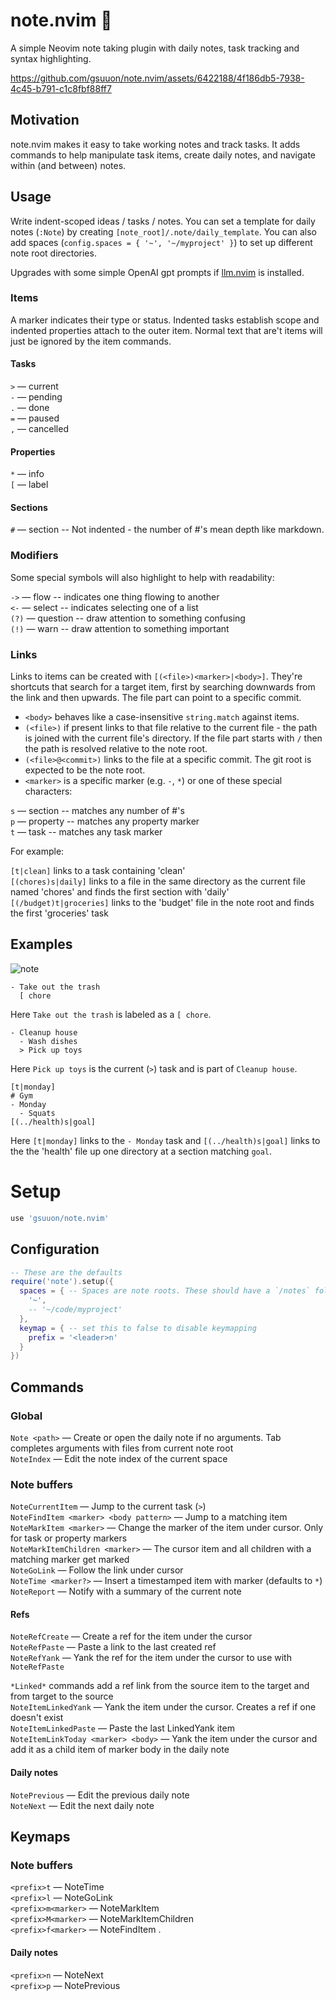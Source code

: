 # note.nvim 📓

A simple Neovim note taking plugin with daily notes, task tracking and syntax highlighting.

https://github.com/gsuuon/note.nvim/assets/6422188/4f186db5-7938-4c45-b791-c1c8fbf88ff7

## Motivation
note.nvim makes it easy to take working notes and track tasks. It adds commands to help manipulate task items, create daily notes, and navigate within (and between) notes.

## Usage
Write indent-scoped ideas / tasks / notes. You can set a template for daily notes (`:Note`) by creating `[note_root]/.note/daily_template`. You can also add spaces (`config.spaces = { '~', '~/myproject' }`) to set up different note root directories.

Upgrades with some simple OpenAI gpt prompts if [llm.nvim](https://github.com/gsuuon/llm.nvim) is installed.

### Items
A marker indicates their type or status. Indented tasks establish scope and indented properties attach to the outer item. Normal text that are't items will just be ignored by the item commands.

#### Tasks
`>` — current  
`-` — pending  
`.` — done  
`=` — paused  
`,` — cancelled  

#### Properties
`*` — info  
`[` — label  

#### Sections
`#` — section -- Not indented - the number of #'s mean depth like markdown.  

### Modifiers
Some special symbols will also highlight to help with readability:

`->` — flow -- indicates one thing flowing to another  
`<-` — select -- indicates selecting one of a list  
`(?)` — question -- draw attention to something confusing  
`(!)` — warn -- draw attention to something important  

### Links
Links to items can be created with `[(<file>)<marker>|<body>]`. They're shortcuts that search for a target item, first by searching downwards from the link and then upwards. The file part can point to a specific commit.

- `<body>` behaves like a case-insensitive `string.match` against items.
- `(<file>)` if present links to that file relative to the current file - the path is joined with the current file's directory. If the file part starts with `/` then the path is resolved relative to the note root.
- `(<file>@<commit>)` links to the file at a specific commit. The git root is expected to be the note root.  
- `<marker>` is a specific marker (e.g. `-`, `*`) or one of these special characters:

`s` — section -- matches any number of #'s  
`p` — property -- matches any property marker  
`t` — task -- matches any task marker  

For example:

`[t|clean]` links to a task containing 'clean'  
`[(chores)s|daily]` links to a file in the same directory as the current file named 'chores' and finds the first section with 'daily'  
`[(/budget)t|groceries]` links to the 'budget' file in the note root and finds the first 'groceries' task  


## Examples
![note](https://github.com/gsuuon/note.nvim/assets/6422188/813e74e7-d9dc-4b5f-b433-4ef294491797)

```
- Take out the trash
  [ chore
```
Here `Take out the trash` is labeled as a `[ chore`.

```
- Cleanup house
  - Wash dishes
  > Pick up toys
```
Here `Pick up toys` is the current (`>`) task and is part of `Cleanup house`.

```
[t|monday]
# Gym
- Monday
  - Squats
[(../health)s|goal]
```
Here `[t|monday]` links to the `- Monday` task and `[(../health)s|goal]` links to the the 'health' file up one directory at a section matching `goal`.

# Setup
```lua
use 'gsuuon/note.nvim'
```

## Configuration
```lua
-- These are the defaults
require('note').setup({
  spaces = { -- Spaces are note roots. These should have a `/notes` folder.
    '~',
    -- '~/code/myproject'
  },
  keymap = { -- set this to false to disable keymapping
    prefix = '<leader>n'
  }
})
```

## Commands

### Global
`Note <path>` — Create or open the daily note if no arguments. Tab completes arguments with files from current note root  
`NoteIndex` — Edit the note index of the current space  

### Note buffers
`NoteCurrentItem` — Jump to the current task (`>`)  
`NoteFindItem <marker> <body pattern>` — Jump to a matching item  
`NoteMarkItem <marker>` — Change the marker of the item under cursor. Only for task or property markers  
`NoteMarkItemChildren <marker>` — The cursor item and all children with a matching marker get marked  
`NoteGoLink` — Follow the link under cursor  
`NoteTime <marker?>` — Insert a timestamped item with marker (defaults to `*`)
`NoteReport` — Notify with a summary of the current note  

#### Refs
`NoteRefCreate` — Create a ref for the item under the cursor  
`NoteRefPaste` — Paste a link to the last created ref  
`NoteRefYank` — Yank the ref for the item under the cursor to use with `NoteRefPaste`  

`*Linked*` commands add a ref link from the source item to the target and from target to the source  
`NoteItemLinkedYank` — Yank the item under the cursor. Creates a ref if one doesn't exist  
`NoteItemLinkedPaste` — Paste the last LinkedYank item  
`NoteItemLinkToday <marker> <body>` — Yank the item under the cursor and add it as a child item of marker body in the daily note  

#### Daily notes
`NotePrevious` — Edit the previous daily note  
`NoteNext` — Edit the next daily note  

## Keymaps
### Note buffers
`<prefix>t` — NoteTime  
`<prefix>l` — NoteGoLink  
`<prefix>m<marker>` — NoteMarkItem <marker>  
`<prefix>M<marker>` — NoteMarkItemChildren <marker>  
`<prefix>f<marker>` — NoteFindItem <marker> .  

#### Daily notes
`<prefix>n` — NoteNext  
`<prefix>p` — NotePrevious  
